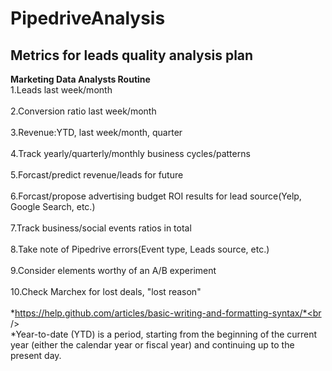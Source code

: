 # PipedriveAnalysis
## Metrics for leads quality analysis plan
**Marketing Data Analysts Routine**<br />
1.Leads last week/month<br />
<br />
2.Conversion ratio last week/month<br />
<br />
3.Revenue:YTD, last week/month, quarter<br />
<br />
4.Track yearly/quarterly/monthly business cycles/patterns<br />
<br />
5.Forcast/predict revenue/leads for future<br />
<br />
6.Forcast/propose advertising budget ROI results for lead source(Yelp, Google Search, etc.)<br />
<br />
7.Track business/social events ratios in total<br />
<br />
8.Take note of Pipedrive errors(Event type, Leads source, etc.)<br />
<br />
9.Consider elements worthy of an A/B experiment<br />
<br />
10.Check Marchex for lost deals, "lost reason"<br />
<br />
*https://help.github.com/articles/basic-writing-and-formatting-syntax/*<br />
<br />
*Year-to-date (YTD) is a period, starting from the beginning of the current year (either the calendar year or fiscal year) and continuing up to the present day.
